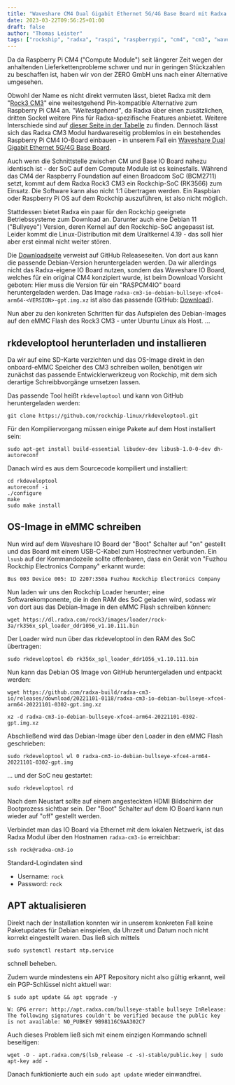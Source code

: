 ```yaml
---
title: "Waveshare CM4 Dual Gigabit Ethernet 5G/4G Base Board mit Radxa Rock 3 CM3 Compute Module in Betrieb nehmen"
date: 2023-03-22T09:56:25+01:00
draft: false
author: "Thomas Leister"
tags: ["rockship", "radxa", "raspi", "raspberrypi", "cm4", "cm3", "waveshare", "computeModule"]
---
```



Da da Raspberry Pi CM4 ("Compute Module") seit längerer Zeit wegen der anhaltenden Lieferkettenprobleme schwer und nur in geringen Stückzahlen zu beschaffen ist, haben wir von der ZERO GmbH uns nach einer Alternative umgesehen. 

Obwohl der Name es nicht direkt vermuten lässt, bietet Radxa mit dem "[Rock3 CM3](https://wiki.radxa.com/Rock3/CM/CM3)" eine weitestgehend Pin-kompatible Alternative zum Raspberry Pi CM4 an. _"Weitestgehend"_, da Radxa über einen zusätzlichen, dritten Sockel weitere Pins für Radxa-spezifische Features anbietet. Weitere Interschiede sind auf [dieser Seite in der Tabelle](https://wiki.radxa.com/Rock3/CM3/vsCM4) zu finden. Dennoch lässt sich das Radxa CM3 Modul hardwareseitig problemlos in ein bestehendes Raspberry Pi CM4 IO-Board einbauen - in unserem Fall ein [Waveshare Dual Gigabit Ethernet 5G/4G Base Board](https://www.waveshare.com/CM4-DUAL-ETH-4G-5G-BASE.htm). 

Auch wenn die Schnittstelle zwischen CM und Base IO Board nahezu identisch ist - der SoC auf dem Compute Module ist es keinesfalls. Während das CM4 der Raspberry Foundation auf einen Broadcom SoC (BCM2711) setzt, kommt auf dem Radxa Rock3 CM3 ein Rockchip-SoC (RK3566) zum Einsatz. Die Software kann also nicht 1:1 übertragen werden. Ein Raspbian oder Raspberry Pi OS auf dem Rockchip auszuführen, ist also nicht möglich.

Stattdessen bietet Radxa ein paar für den Rockchip geeignete Betriebssysteme zum Download an. Darunter auch eine Debian 11 ("Bullyeye") Version, deren Kernel auf den Rockchip-SoC angepasst ist. Leider kommt die Linux-Distribution mit dem Uraltkernel 4.19 - das soll hier aber erst einmal nicht weiter stören. 

Die [Downloadseite](https://wiki.radxa.com/Rock3/downloads) verweist auf GitHub Releaseseiten. Von dort aus kann die passende Debian-Version heruntergeladen werden. Da wir allerdings nicht das Radxa-eigene IO Board nutzen, sondern das Waveshare IO Board, welches für ein original CM4 konzipiert wurde, ist beim Download Vorsicht geboten: Hier muss die Version für ein "RASPCM4IO" board heruntergeladen werden. Das Image `radxa-cm3-io-debian-bullseye-xfce4-arm64-<VERSION>-gpt.img.xz` ist also das passende (GitHub: [Download](https://github.com/radxa-build/radxa-cm3-io/releases/tag/20221101-0118)).

Nun aber zu den konkreten Schritten für das Aufspielen des Debian-Images auf den eMMC Flash des Rock3 CM3 - unter Ubuntu Linux als Host. ...


## rkdeveloptool herunterladen und installieren

Da wir auf eine SD-Karte verzichten und das OS-Image direkt in den onboard-eMMC Speicher des CM3 schreiben wollen, benötigen wir zunächst das passende Entwicklerwerkzeug von Rockchip, mit dem sich derartige Schreibbvorgänge umsetzen lassen. 

Das passende Tool heißt `rkdeveloptool` und kann von GitHub heruntergeladen werden:

	git clone https://github.com/rockchip-linux/rkdeveloptool.git

Für den Kompiliervorgang müssen einige Pakete auf dem Host installiert sein:

	sudo apt-get install build-essential libudev-dev libusb-1.0-0-dev dh-autoreconf

Danach wird es aus dem Sourcecode kompiliert und installiert: 

	cd rkdeveloptool
	autoreconf -i
	./configure
	make
	sudo make install


## OS-Image in eMMC schreiben

Nun wird auf dem Waveshare IO Board der "Boot" Schalter auf "on" gestellt und das Board mit einem USB-C-Kabel zum Hostrechner verbunden. Ein `lsusb` auf der Kommandozeile sollte offenbaren, dass ein Gerät von "Fuzhou Rockchip Electronics Company" erkannt wurde:

	Bus 003 Device 005: ID 2207:350a Fuzhou Rockchip Electronics Company 

Nun laden wir uns den Rockchip Loader herunter; eine Softwarekomponente, die in den RAM des SoC geladen wird, sodass wir von dort aus das Debian-Image in den eMMC Flash schreiben können:

	wget https://dl.radxa.com/rock3/images/loader/rock-3a/rk356x_spl_loader_ddr1056_v1.10.111.bin

Der Loader wird nun über das rkdeveloptool in den RAM des SoC übertragen:

	sudo rkdeveloptool db rk356x_spl_loader_ddr1056_v1.10.111.bin

Nun kann das Debian OS Image von GitHub heruntergeladen und entpackt werden:

	wget https://github.com/radxa-build/radxa-cm3-io/releases/download/20221101-0118/radxa-cm3-io-debian-bullseye-xfce4-arm64-20221101-0302-gpt.img.xz
	
	xz -d radxa-cm3-io-debian-bullseye-xfce4-arm64-20221101-0302-gpt.img.xz

Abschließend wird das Debian-Image über den Loader in den eMMC Flash geschrieben:

	sudo rkdeveloptool wl 0 radxa-cm3-io-debian-bullseye-xfce4-arm64-20221101-0302-gpt.img

... und der SoC neu gestartet:

	sudo rkdeveloptool rd

Nach dem Neustart sollte auf einem angesteckten HDMI Bildschirm der Bootprozess sichtbar sein. Der "Boot" Schalter auf dem IO Board kann nun wieder auf "off" gestellt werden. 

Verbindet man das IO Board via Ethernet mit dem lokalen Netzwerk, ist das Radxa Modul über den Hostnamen `radxa-cm3-io` erreichbar:

	ssh rock@radxa-cm3-io

Standard-Logindaten sind

* Username: `rock`
* Password: `rock`


## APT aktualisieren

Direkt nach der Installation konnten wir in unserem konkreten Fall keine Paketupdates für Debian einspielen, da Uhrzeit und Datum noch nicht korrekt eingestellt waren. Das ließ sich mittels 

	sudo systemctl restart ntp.service

schnell beheben. 

Zudem wurde mindestens ein APT Repository nicht also gültig erkannt, weil ein PGP-Schlüssel nicht aktuell war:

	$ sudo apt update && apt upgrade -y
	
	W: GPG error: http://apt.radxa.com/bullseye-stable bullseye InRelease: The following signatures couldn't be verified because the public key is not available: NO_PUBKEY 9B98116C9AA302C7

Auch dieses Problem ließ sich mit einem einzigen Kommando schnell beseitigen: 

	wget -O - apt.radxa.com/$(lsb_release -c -s)-stable/public.key | sudo apt-key add -

Danach funktionierte auch ein `sudo apt update` wieder einwandfrei. 



